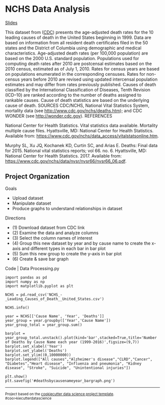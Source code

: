 NCHS Data Analysis
==============================

[Slides](https://biof309.github.io/group-project-ajk/slides.html)

This dataset from ([CDC](https://catalog.data.gov/dataset/age-adjusted-death-rates-for-the-top-10-leading-causes-of-death-united-states-2013)) presents the age-adjusted death rates for the 10 leading causes of death in the United States beginning in 1999. Data are based on information from all resident death certificates filed in the 50 states and the District of Columbia using demographic and medical characteristics. Age-adjusted death rates (per 100,000 population) are based on the 2000 U.S. standard population. Populations used for computing death rates after 2010 are postcensal estimates based on the 2010 census, estimated as of July 1, 2010. Rates for census years are based on populations enumerated in the corresponding censuses. Rates for non-census years before 2010 are revised using updated intercensal population estimates and may differ from rates previously published. Causes of death classified by the International Classification of Diseases, Tenth Revision (ICD–10) are ranked according to the number of deaths assigned to rankable causes. Cause of death statistics are based on the underlying cause of death. SOURCES CDC/NCHS, National Vital Statistics System, mortality data (see http://www.cdc.gov/nchs/deaths.htm); and CDC WONDER (see http://wonder.cdc.gov). REFERENCES

National Center for Health Statistics. Vital statistics data available. Mortality multiple cause files. Hyattsville, MD: National Center for Health Statistics. Available from: https://www.cdc.gov/nchs/data_access/vitalstatsonline.htm.

Murphy SL, Xu JQ, Kochanek KD, Curtin SC, and Arias E. Deaths: Final data for 2015. National vital statistics reports; vol 66. no. 6. Hyattsville, MD: National Center for Health Statistics. 2017. Available from: https://www.cdc.gov/nchs/data/nvsr/nvsr66/nvsr66_06.pdf.

Project Organization
------------

Goals
- Upload dataset 
- Manipulate dataset
- Produce graphs to understand relationships in dataset


Directions
- (1) Download dataset from CDC link
- (2) Examine the data and analyze columns
- (3) Select the column names of interest
- (4) Group this new dataset by year and by cause name to create the x-axis and different types in each bar in bar plot
- (5) Sum this new group to create the y-axis in bar plot
- (6) Create & save bar graph
     

Code | Data Processing.py

    import pandas as pd
    import numpy as np
    import matplotlib.pyplot as plt
    
    NCHS = pd.read_csv('NCHS_-_Leading_Causes_of_Death__United_States.csv')
    
    NCHS.info()
    
    year = NCHS[['Cause Name', 'Year', 'Deaths']]
    year_group = year.groupby(['Year','Cause Name'])
    year_group_total = year_group.sum()
    
    barplot = year_group_total.unstack().plot(kind='bar',stacked=True,title='Number of Deaths by Cause Name each year (1999-2016)',figsize=(9,7))
    barplot.set_xlabel('Year')
    barplot.set_ylabel('Deaths')
    barplot.set_ylim((0,10000000))
    barplot.legend(["All causes","Alzheimer's disease","CLRD","Cancer", "Diabetes","Heart disease", "Influenza and pneumonia", "Kidney disease", "Stroke", "Suicide", "Unintentional injuries"])
    
    plt.show()
    plt.savefig('#deathsbycausenameyear_bargraph.png')




--------

<p><small>Project based on the <a target="_blank" href="https://drivendata.github.io/cookiecutter-data-science/">cookiecutter data science project template</a>. #coo>kiecutterdatascience</small></p
